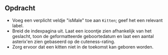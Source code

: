 ## Opdracht

* Voeg een verplicht veldje "isMale" toe aan `Kitten`; geef het een relevant label.
* Breid de indexpagina uit. Laat een icoontje zien afhankelijk van het geslacht, toon de geformatteerde geboortedatum en laat een aantal asterix'en zien gebaseerd op de cuteness-rating.
* Zorg ervoor dat een kitten niet in de toekomst kan geboren worden.